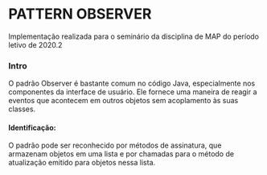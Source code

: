 # PATTERN OBSERVER

<p>Implementação realizada para o seminário da disciplina de MAP do período letivo de 2020.2</p>

### Intro

O padrão Observer é bastante comum no código Java, especialmente nos componentes da interface de usuário. Ele fornece uma maneira de reagir a eventos que acontecem em outros objetos sem acoplamento às suas classes.

#### Identificação:
O padrão pode ser reconhecido por métodos de assinatura, que armazenam objetos em uma lista e por chamadas para o método de atualização emitido para objetos nessa lista.